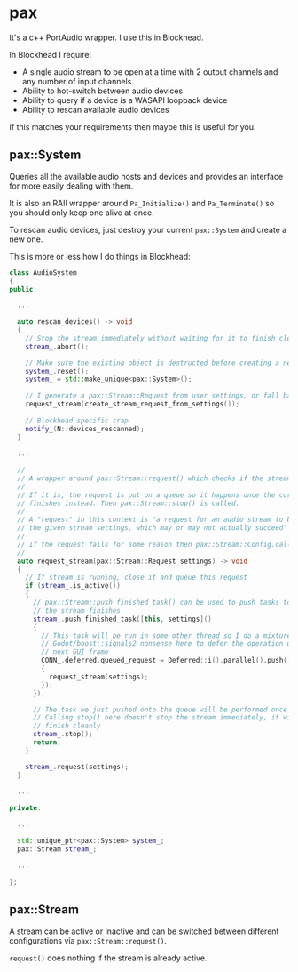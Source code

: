 # pax

It's a c++ PortAudio wrapper. I use this in Blockhead.

In Blockhead I require:
 - A single audio stream to be open at a time with 2 output channels and any number of input channels.
 - Ability to hot-switch between audio devices
 - Ability to query if a device is a WASAPI loopback device
 - Ability to rescan available audio devices

If this matches your requirements then maybe this is useful for you.

## pax::System

Queries all the available audio hosts and devices and provides an interface for more easily dealing with them.

It is also an RAII wrapper around `Pa_Initialize()` and `Pa_Terminate()` so you should only keep one alive at once.

To rescan audio devices, just destroy your current `pax::System` and create a new one.

This is more or less how I do things in Blockhead:

```c++
class AudioSystem
{
public:

  ...
  
  auto rescan_devices() -> void
  {
    // Stop the stream immediately without waiting for it to finish cleanly
    stream_.abort();

    // Make sure the existing object is destructed before creating a new one
    system_.reset();
    system_ = std::make_unique<pax::System>();
    
    // I generate a pax::Stream::Request from user settings, or fall back to defaults
    request_stream(create_stream_request_from_settings());
    
    // Blockhead specific crap
    notify_(N::devices_rescanned);
  }
  
  ...
  
  //
  // A wrapper around pax::Stream::request() which checks if the stream is already active.
  //
  // If it is, the request is put on a queue so it happens once the current stream
  // finishes instead. Then pax::Stream::stop() is called.
  //
  // A "request" in this context is "a request for an audio stream to be started with
  // the given stream settings, which may or may not actually succeed"
  //
  // If the request fails for some reason then pax::Stream::Config.callbacks.error is called
  //
  auto request_stream(pax::Stream::Request settings) -> void
  {
    // If stream is running, close it and queue this request
    if (stream_.is_active())
    {
      // pax::Stream::push_finished_task() can be used to push tasks to be run once
      // the stream finishes
      stream_.push_finished_task([this, settings]()
      {
        // This task will be run in some other thread so I do a mixture of
        // Godot/boost::signals2 nonsense here to defer the operation until the
        // next GUI frame
        CONN_.deferred.queued_request = Deferred::i().parallel().push([this, settings]()
        {
          request_stream(settings);
        });
      });

      // The task we just pushed onto the queue will be performed once the stream stops.
      // Calling stop() here doesn't stop the stream immediately, it will try to
      // finish cleanly
      stream_.stop();
      return;
    }

    stream_.request(settings);
  }
  
  ...
  
private:

  ...
  
  std::unique_ptr<pax::System> system_;
  pax::Stream stream_;
  
  ...
  
};
```

## pax::Stream

A stream can be active or inactive and can be switched between different configurations via `pax::Stream::request()`.

`request()` does nothing if the stream is already active.
